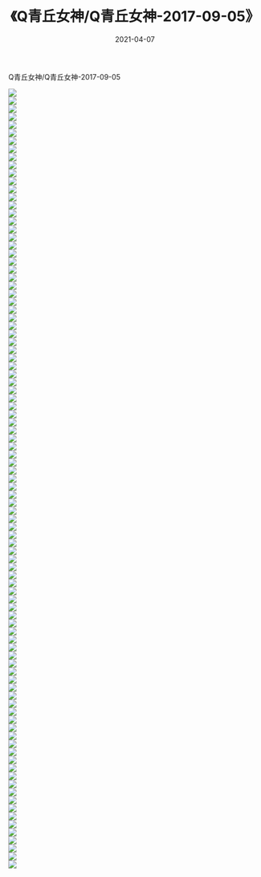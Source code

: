 ﻿---
layout: post
title:  《Q青丘女神/Q青丘女神-2017-09-05》
date:   2021-04-07
img: http://pic.660000.xyz/1:/网络美图/2021/Q青丘女神/Q青丘女神-2017-09-05/000.jpg
categories: [美女, 清纯, 唯美]
---

Q青丘女神/Q青丘女神-2017-09-05

 ![](http://pic.660000.xyz/1:/网络美图/2021/Q青丘女神/Q青丘女神-2017-09-05/001.jpg) <br>![](http://pic.660000.xyz/1:/网络美图/2021/Q青丘女神/Q青丘女神-2017-09-05/002.jpg) <br>![](http://pic.660000.xyz/1:/网络美图/2021/Q青丘女神/Q青丘女神-2017-09-05/003.jpg) <br>![](http://pic.660000.xyz/1:/网络美图/2021/Q青丘女神/Q青丘女神-2017-09-05/004.jpg) <br>![](http://pic.660000.xyz/1:/网络美图/2021/Q青丘女神/Q青丘女神-2017-09-05/005.jpg) <br>![](http://pic.660000.xyz/1:/网络美图/2021/Q青丘女神/Q青丘女神-2017-09-05/006.jpg) <br>![](http://pic.660000.xyz/1:/网络美图/2021/Q青丘女神/Q青丘女神-2017-09-05/007.jpg) <br>![](http://pic.660000.xyz/1:/网络美图/2021/Q青丘女神/Q青丘女神-2017-09-05/008.jpg) <br>![](http://pic.660000.xyz/1:/网络美图/2021/Q青丘女神/Q青丘女神-2017-09-05/009.jpg) <br>![](http://pic.660000.xyz/1:/网络美图/2021/Q青丘女神/Q青丘女神-2017-09-05/010.jpg) <br>![](http://pic.660000.xyz/1:/网络美图/2021/Q青丘女神/Q青丘女神-2017-09-05/011.jpg) <br>![](http://pic.660000.xyz/1:/网络美图/2021/Q青丘女神/Q青丘女神-2017-09-05/012.jpg) <br>![](http://pic.660000.xyz/1:/网络美图/2021/Q青丘女神/Q青丘女神-2017-09-05/013.jpg) <br>![](http://pic.660000.xyz/1:/网络美图/2021/Q青丘女神/Q青丘女神-2017-09-05/014.jpg) <br>![](http://pic.660000.xyz/1:/网络美图/2021/Q青丘女神/Q青丘女神-2017-09-05/015.jpg) <br>![](http://pic.660000.xyz/1:/网络美图/2021/Q青丘女神/Q青丘女神-2017-09-05/016.jpg) <br>![](http://pic.660000.xyz/1:/网络美图/2021/Q青丘女神/Q青丘女神-2017-09-05/017.jpg) <br>![](http://pic.660000.xyz/1:/网络美图/2021/Q青丘女神/Q青丘女神-2017-09-05/018.jpg) <br>![](http://pic.660000.xyz/1:/网络美图/2021/Q青丘女神/Q青丘女神-2017-09-05/019.jpg) <br>![](http://pic.660000.xyz/1:/网络美图/2021/Q青丘女神/Q青丘女神-2017-09-05/020.jpg) <br>![](http://pic.660000.xyz/1:/网络美图/2021/Q青丘女神/Q青丘女神-2017-09-05/021.jpg) <br>![](http://pic.660000.xyz/1:/网络美图/2021/Q青丘女神/Q青丘女神-2017-09-05/022.jpg) <br>![](http://pic.660000.xyz/1:/网络美图/2021/Q青丘女神/Q青丘女神-2017-09-05/023.jpg) <br>![](http://pic.660000.xyz/1:/网络美图/2021/Q青丘女神/Q青丘女神-2017-09-05/024.jpg) <br>![](http://pic.660000.xyz/1:/网络美图/2021/Q青丘女神/Q青丘女神-2017-09-05/025.jpg) <br>![](http://pic.660000.xyz/1:/网络美图/2021/Q青丘女神/Q青丘女神-2017-09-05/026.jpg) <br>![](http://pic.660000.xyz/1:/网络美图/2021/Q青丘女神/Q青丘女神-2017-09-05/027.jpg) <br>![](http://pic.660000.xyz/1:/网络美图/2021/Q青丘女神/Q青丘女神-2017-09-05/028.jpg) <br>![](http://pic.660000.xyz/1:/网络美图/2021/Q青丘女神/Q青丘女神-2017-09-05/029.jpg) <br>![](http://pic.660000.xyz/1:/网络美图/2021/Q青丘女神/Q青丘女神-2017-09-05/030.jpg) <br>![](http://pic.660000.xyz/1:/网络美图/2021/Q青丘女神/Q青丘女神-2017-09-05/031.jpg) <br>![](http://pic.660000.xyz/1:/网络美图/2021/Q青丘女神/Q青丘女神-2017-09-05/032.jpg) <br>![](http://pic.660000.xyz/1:/网络美图/2021/Q青丘女神/Q青丘女神-2017-09-05/033.jpg) <br>![](http://pic.660000.xyz/1:/网络美图/2021/Q青丘女神/Q青丘女神-2017-09-05/034.jpg) <br>![](http://pic.660000.xyz/1:/网络美图/2021/Q青丘女神/Q青丘女神-2017-09-05/035.jpg) <br>![](http://pic.660000.xyz/1:/网络美图/2021/Q青丘女神/Q青丘女神-2017-09-05/036.jpg) <br>![](http://pic.660000.xyz/1:/网络美图/2021/Q青丘女神/Q青丘女神-2017-09-05/037.jpg) <br>![](http://pic.660000.xyz/1:/网络美图/2021/Q青丘女神/Q青丘女神-2017-09-05/038.jpg) <br>![](http://pic.660000.xyz/1:/网络美图/2021/Q青丘女神/Q青丘女神-2017-09-05/039.jpg) <br>![](http://pic.660000.xyz/1:/网络美图/2021/Q青丘女神/Q青丘女神-2017-09-05/040.jpg) <br>![](http://pic.660000.xyz/1:/网络美图/2021/Q青丘女神/Q青丘女神-2017-09-05/041.jpg) <br>![](http://pic.660000.xyz/1:/网络美图/2021/Q青丘女神/Q青丘女神-2017-09-05/042.jpg) <br>![](http://pic.660000.xyz/1:/网络美图/2021/Q青丘女神/Q青丘女神-2017-09-05/043.jpg) <br>![](http://pic.660000.xyz/1:/网络美图/2021/Q青丘女神/Q青丘女神-2017-09-05/044.jpg) <br>![](http://pic.660000.xyz/1:/网络美图/2021/Q青丘女神/Q青丘女神-2017-09-05/045.jpg) <br>![](http://pic.660000.xyz/1:/网络美图/2021/Q青丘女神/Q青丘女神-2017-09-05/046.jpg) <br>![](http://pic.660000.xyz/1:/网络美图/2021/Q青丘女神/Q青丘女神-2017-09-05/047.jpg) <br>![](http://pic.660000.xyz/1:/网络美图/2021/Q青丘女神/Q青丘女神-2017-09-05/048.jpg) <br>![](http://pic.660000.xyz/1:/网络美图/2021/Q青丘女神/Q青丘女神-2017-09-05/049.jpg) <br>![](http://pic.660000.xyz/1:/网络美图/2021/Q青丘女神/Q青丘女神-2017-09-05/050.jpg) <br>![](http://pic.660000.xyz/1:/网络美图/2021/Q青丘女神/Q青丘女神-2017-09-05/051.jpg) <br>![](http://pic.660000.xyz/1:/网络美图/2021/Q青丘女神/Q青丘女神-2017-09-05/052.jpg) <br>![](http://pic.660000.xyz/1:/网络美图/2021/Q青丘女神/Q青丘女神-2017-09-05/053.jpg) <br>![](http://pic.660000.xyz/1:/网络美图/2021/Q青丘女神/Q青丘女神-2017-09-05/054.jpg) <br>![](http://pic.660000.xyz/1:/网络美图/2021/Q青丘女神/Q青丘女神-2017-09-05/055.jpg) <br>![](http://pic.660000.xyz/1:/网络美图/2021/Q青丘女神/Q青丘女神-2017-09-05/056.jpg) <br>![](http://pic.660000.xyz/1:/网络美图/2021/Q青丘女神/Q青丘女神-2017-09-05/057.jpg) <br>![](http://pic.660000.xyz/1:/网络美图/2021/Q青丘女神/Q青丘女神-2017-09-05/058.jpg) <br>![](http://pic.660000.xyz/1:/网络美图/2021/Q青丘女神/Q青丘女神-2017-09-05/059.jpg) <br>![](http://pic.660000.xyz/1:/网络美图/2021/Q青丘女神/Q青丘女神-2017-09-05/060.jpg) <br>![](http://pic.660000.xyz/1:/网络美图/2021/Q青丘女神/Q青丘女神-2017-09-05/061.jpg) <br>![](http://pic.660000.xyz/1:/网络美图/2021/Q青丘女神/Q青丘女神-2017-09-05/062.jpg) <br>![](http://pic.660000.xyz/1:/网络美图/2021/Q青丘女神/Q青丘女神-2017-09-05/063.jpg) <br>![](http://pic.660000.xyz/1:/网络美图/2021/Q青丘女神/Q青丘女神-2017-09-05/064.jpg) <br>![](http://pic.660000.xyz/1:/网络美图/2021/Q青丘女神/Q青丘女神-2017-09-05/065.jpg) <br>![](http://pic.660000.xyz/1:/网络美图/2021/Q青丘女神/Q青丘女神-2017-09-05/066.jpg) <br>![](http://pic.660000.xyz/1:/网络美图/2021/Q青丘女神/Q青丘女神-2017-09-05/067.jpg) <br>![](http://pic.660000.xyz/1:/网络美图/2021/Q青丘女神/Q青丘女神-2017-09-05/068.jpg) <br>![](http://pic.660000.xyz/1:/网络美图/2021/Q青丘女神/Q青丘女神-2017-09-05/069.jpg) <br>![](http://pic.660000.xyz/1:/网络美图/2021/Q青丘女神/Q青丘女神-2017-09-05/070.jpg) <br>![](http://pic.660000.xyz/1:/网络美图/2021/Q青丘女神/Q青丘女神-2017-09-05/071.jpg) <br>![](http://pic.660000.xyz/1:/网络美图/2021/Q青丘女神/Q青丘女神-2017-09-05/072.jpg) <br>![](http://pic.660000.xyz/1:/网络美图/2021/Q青丘女神/Q青丘女神-2017-09-05/073.jpg) <br>![](http://pic.660000.xyz/1:/网络美图/2021/Q青丘女神/Q青丘女神-2017-09-05/074.jpg) <br>![](http://pic.660000.xyz/1:/网络美图/2021/Q青丘女神/Q青丘女神-2017-09-05/075.jpg) <br>![](http://pic.660000.xyz/1:/网络美图/2021/Q青丘女神/Q青丘女神-2017-09-05/076.jpg) <br>![](http://pic.660000.xyz/1:/网络美图/2021/Q青丘女神/Q青丘女神-2017-09-05/077.jpg) <br>![](http://pic.660000.xyz/1:/网络美图/2021/Q青丘女神/Q青丘女神-2017-09-05/078.jpg) <br>![](http://pic.660000.xyz/1:/网络美图/2021/Q青丘女神/Q青丘女神-2017-09-05/079.jpg) <br>![](http://pic.660000.xyz/1:/网络美图/2021/Q青丘女神/Q青丘女神-2017-09-05/080.jpg) <br>![](http://pic.660000.xyz/1:/网络美图/2021/Q青丘女神/Q青丘女神-2017-09-05/081.jpg) <br>![](http://pic.660000.xyz/1:/网络美图/2021/Q青丘女神/Q青丘女神-2017-09-05/082.jpg) <br>![](http://pic.660000.xyz/1:/网络美图/2021/Q青丘女神/Q青丘女神-2017-09-05/083.jpg) <br>![](http://pic.660000.xyz/1:/网络美图/2021/Q青丘女神/Q青丘女神-2017-09-05/084.jpg) <br>![](http://pic.660000.xyz/1:/网络美图/2021/Q青丘女神/Q青丘女神-2017-09-05/085.jpg) <br>![](http://pic.660000.xyz/1:/网络美图/2021/Q青丘女神/Q青丘女神-2017-09-05/086.jpg) <br>![](http://pic.660000.xyz/1:/网络美图/2021/Q青丘女神/Q青丘女神-2017-09-05/087.jpg) <br>![](http://pic.660000.xyz/1:/网络美图/2021/Q青丘女神/Q青丘女神-2017-09-05/088.jpg) <br>![](http://pic.660000.xyz/1:/网络美图/2021/Q青丘女神/Q青丘女神-2017-09-05/089.jpg) <br>![](http://pic.660000.xyz/1:/网络美图/2021/Q青丘女神/Q青丘女神-2017-09-05/090.jpg) <br>![](http://pic.660000.xyz/1:/网络美图/2021/Q青丘女神/Q青丘女神-2017-09-05/091.jpg) <br>![](http://pic.660000.xyz/1:/网络美图/2021/Q青丘女神/Q青丘女神-2017-09-05/092.jpg) <br>![](http://pic.660000.xyz/1:/网络美图/2021/Q青丘女神/Q青丘女神-2017-09-05/093.jpg) <br>![](http://pic.660000.xyz/1:/网络美图/2021/Q青丘女神/Q青丘女神-2017-09-05/094.jpg) <br>![](http://pic.660000.xyz/1:/网络美图/2021/Q青丘女神/Q青丘女神-2017-09-05/095.jpg) <br>![](http://pic.660000.xyz/1:/网络美图/2021/Q青丘女神/Q青丘女神-2017-09-05/096.jpg) <br>![](http://pic.660000.xyz/1:/网络美图/2021/Q青丘女神/Q青丘女神-2017-09-05/097.jpg) <br>